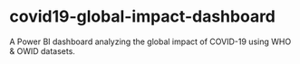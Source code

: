 # covid19-global-impact-dashboard
A Power BI dashboard analyzing the global impact of COVID-19 using WHO &amp; OWID datasets.
